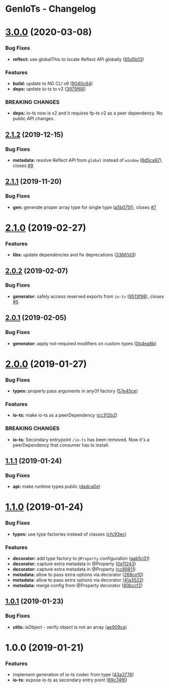 # GenIoTs - Changelog

# [3.0.0](https://github.com/orchestratora/gen-io-ts/compare/v2.1.2...v3.0.0) (2020-03-08)


### Bug Fixes

* **reflect:** use globalThis to locate Reflect API globally ([65d5b13](https://github.com/orchestratora/gen-io-ts/commit/65d5b13fcc486cca67e773b0a8fa3c63f0777517))


### Features

* **build:** update to NG CLI v9 ([9040c64](https://github.com/orchestratora/gen-io-ts/commit/9040c6429bb9885073b78f4eb032943091199ecb))
* **deps:** update io-ts to v2 ([3979f66](https://github.com/orchestratora/gen-io-ts/commit/3979f66bf341b667b0fa56bfc46c8ca2368b5b44))


### BREAKING CHANGES

* **deps:** io-ts now is v2 and it requires fp-ts v2 as a peer dependency. No public API
changes.

## [2.1.2](https://github.com/orchestratora/gen-io-ts/compare/v2.1.1...v2.1.2) (2019-12-15)


### Bug Fixes

* **metadata:** resolve Reflect API from `global` instead of `window` ([6d5ca97](https://github.com/orchestratora/gen-io-ts/commit/6d5ca97)), closes [#9](https://github.com/orchestratora/gen-io-ts/issues/9)

## [2.1.1](https://github.com/orchestratora/gen-io-ts/compare/v2.1.0...v2.1.1) (2019-11-20)


### Bug Fixes

* **gen:** generate proper array type for single type ([a5b075f](https://github.com/orchestratora/gen-io-ts/commit/a5b075f)), closes [#7](https://github.com/orchestratora/gen-io-ts/issues/7)

# [2.1.0](https://github.com/orchestratora/gen-io-ts/compare/v2.0.2...v2.1.0) (2019-02-27)


### Features

* **libs:** update dependencies and fix deprecations ([33661d3](https://github.com/orchestratora/gen-io-ts/commit/33661d3))

## [2.0.2](https://github.com/orchestratora/gen-io-ts/compare/v2.0.1...v2.0.2) (2019-02-07)


### Bug Fixes

* **generator:** safely access reserved exports from `io-ts` ([9513f98](https://github.com/orchestratora/gen-io-ts/commit/9513f98)), closes [#5](https://github.com/orchestratora/gen-io-ts/issues/5)

## [2.0.1](https://github.com/orchestratora/gen-io-ts/compare/v2.0.0...v2.0.1) (2019-02-05)


### Bug Fixes

* **generator:** apply not-required modifiers on custom types ([0b4ea8b](https://github.com/orchestratora/gen-io-ts/commit/0b4ea8b))

# [2.0.0](https://github.com/orchestratora/gen-io-ts/compare/v1.1.1...v2.0.0) (2019-01-27)


### Bug Fixes

* **types:** properly pass arguments in anyOf factory ([57e45ce](https://github.com/orchestratora/gen-io-ts/commit/57e45ce))


### Features

* **io-ts:** make io-ts as a peerDependency ([cc312b2](https://github.com/orchestratora/gen-io-ts/commit/cc312b2))


### BREAKING CHANGES

* **io-ts:** Secondary entrypoint `/io-ts` has been removed. Now it's a peerDependency that
consumer has to install.

## [1.1.1](https://github.com/orchestratora/gen-io-ts/compare/v1.1.0...v1.1.1) (2019-01-24)


### Bug Fixes

* **api:** make runtime types public ([dadca0e](https://github.com/orchestratora/gen-io-ts/commit/dadca0e))

# [1.1.0](https://github.com/orchestratora/gen-io-ts/compare/v1.0.1...v1.1.0) (2019-01-24)


### Bug Fixes

* **types:** use type factories instead of classes ([cfc93ec](https://github.com/orchestratora/gen-io-ts/commit/cfc93ec))


### Features

* **decorator:** add type factory to `@Property` configuration ([aab5c01](https://github.com/orchestratora/gen-io-ts/commit/aab5c01))
* **decorator:** capture extra metadata in @Property ([0e11243](https://github.com/orchestratora/gen-io-ts/commit/0e11243))
* **decorator:** capture extra metadata in @Property ([cc89811](https://github.com/orchestratora/gen-io-ts/commit/cc89811))
* **metadata:** allow to pass extra options via decorator ([268ce10](https://github.com/orchestratora/gen-io-ts/commit/268ce10))
* **metadata:** allow to pass extra options via decorator ([41a3522](https://github.com/orchestratora/gen-io-ts/commit/41a3522))
* **metadata:** merge config from @Property decorator ([80bccf2](https://github.com/orchestratora/gen-io-ts/commit/80bccf2))

## [1.0.1](https://github.com/orchestratora/gen-io-ts/compare/v1.0.0...v1.0.1) (2019-01-23)


### Bug Fixes

* **utils:** isObject - verify object is not an array ([ae909ca](https://github.com/orchestratora/gen-io-ts/commit/ae909ca))

# 1.0.0 (2019-01-21)


### Features

* implement generation of io-ts codec from type ([43a3776](https://github.com/orchestratora/gen-io-ts/commit/43a3776))
* **io-ts:** expose io-ts as secondary entry point ([89c74f6](https://github.com/orchestratora/gen-io-ts/commit/89c74f6))
